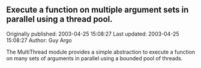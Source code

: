 ## Execute a function on multiple argument sets in parallel using a thread pool.

Originally published: 2003-04-25 15:08:27
Last updated: 2003-04-25 15:08:27
Author: Guy Argo

The MultiThread module provides a simple abstraction to execute a function on many sets of arguments in parallel using a bounded pool of threads.